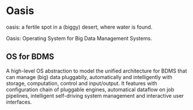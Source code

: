 # Oasis
oasis: a fertile spot in a (biggy) desert, where water is found.

Oasis: Operating System for Big Data Management Systems.

## OS for BDMS
A high-level OS abstraction to model the unified architecture for BDMS that can manage (big) data pluggablly, automatically and intelligently with storage, computation, control and input/output. It features with configuration chain of pluggable engines, automatical dataflow on job pipelines, intelligent self-driving system management and interactive user interfaces.

